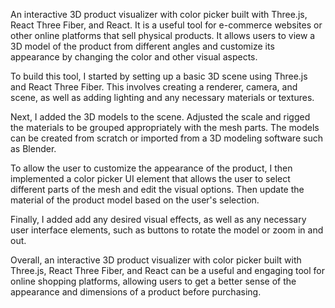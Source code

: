 An interactive 3D product visualizer with color picker built with Three.js, React Three Fiber, and React. It is a useful tool for e-commerce websites or other online platforms that sell physical products. It allows users to view a 3D model of the product from different angles and customize its appearance by changing the color and other visual aspects.

To build this tool, I started by setting up a basic 3D scene using Three.js and React Three Fiber. This involves creating a renderer, camera, and scene, as well as adding lighting and any necessary materials or textures.

Next, I added the 3D models to the scene. Adjusted the scale and rigged the materials to be grouped appropriately with the mesh parts. The models can be created from scratch or imported from a 3D modeling software such as Blender.

To allow the user to customize the appearance of the product, I then implemented a color picker UI element that allows the user to select different parts of the mesh and edit the visual options. Then update the material of the product model based on the user's selection.

Finally, I added add any desired visual effects, as well as any necessary user interface elements, such as buttons to rotate the model or zoom in and out.

Overall, an interactive 3D product visualizer with color picker built with Three.js, React Three Fiber, and React can be a useful and engaging tool for online shopping platforms, allowing users to get a better sense of the appearance and dimensions of a product before purchasing.

